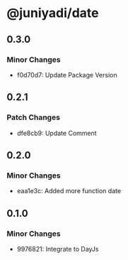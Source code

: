 # @juniyadi/date

## 0.3.0

### Minor Changes

- f0d70d7: Update Package Version

## 0.2.1

### Patch Changes

- dfe8cb9: Update Comment

## 0.2.0

### Minor Changes

- eaa1e3c: Added more function date

## 0.1.0

### Minor Changes

- 9976821: Integrate to DayJs
